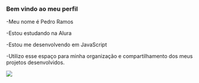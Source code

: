 ### **Bem vindo ao meu perfil**
-Meu nome é Pedro Ramos

-Estou estudando na Alura

-Estou me desenvolvendo em JavaScript

-Utilizo esse espaço para minha organização e compartilhamento dos meus projetos desenvolvidos.

![](https://media1.tenor.com/m/PKKCAakpBZIAAAAC/neyney-neymar.gif)
